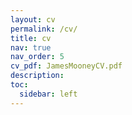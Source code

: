 ```yaml
---
layout: cv
permalink: /cv/
title: cv
nav: true
nav_order: 5
cv_pdf: JamesMooneyCV.pdf
description:  
toc:
  sidebar: left
---
```

